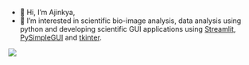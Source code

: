 - 👋 Hi, I’m Ajinkya, 
- 👀 I’m interested in scientific bio-image analysis, data analysis using python and developing scientific GUI applications using [Streamlit](https://streamlit.io/), [PySimpleGUI](https://www.pysimplegui.org/en/latest/) and [tkinter](https://docs.python.org/3/library/tkinter.html).

![](https://github-readme-stats.vercel.app/api?username=ajinkya-kulkarni&show_icons=true&theme=vue-dark&bg_color=00000000&count_private=true&hide_border=true&include_all_commits=true&text_bold=false)

<!-- ![](http://github-profile-summary-cards.vercel.app/api/cards/profile-details?username=ajinkya-kulkarni&theme=github_dark)
[![](https://github-readme-stats.vercel.app/api/top-langs/?username=ajinkya-kulkarni&layout=compact&theme=vue-dark&bg_color=00000000&langs_count=5&hide_border=true)](https://github.com/ajinkya-kulkarni)
![](http://github-profile-summary-cards.vercel.app/api/cards/repos-per-language?username=ajinkya-kulkarni&theme=github_dark)
![](http://github-profile-summary-cards.vercel.app/api/cards/most-commit-language?username=ajinkya-kulkarni&theme=github_dark)
![](http://github-profile-summary-cards.vercel.app/api/cards/stats?username=ajinkya-kulkarni&theme=github_dark)
![](http://github-profile-summary-cards.vercel.app/api/cards/productive-time?username=ajinkya-kulkarni&theme=github_dark&utcOffset=8)
<!----
ajinkya-kulkarni/ajinkya-kulkarni is a ✨ special ✨ repository because its `README.md` (this file) appears on your GitHub profile.
You can click the Preview link to take a look at your changes.
---->

